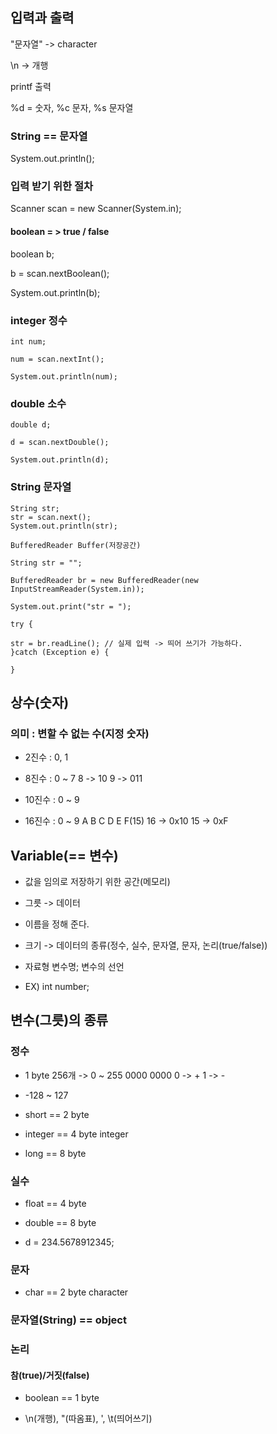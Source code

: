 ## 입력과 출력

"문자열"  -> character

\n -> 개행

printf 출력

%d = 숫자, %c 문자, %s 문자열

### String == 문자열

System.out.println();

### 입력 받기 위한 절차

Scanner scan = new Scanner(System.in); 

#### boolean = > true / false

boolean b;

b = scan.nextBoolean();

System.out.println(b);



### integer 정수
```
int num;

num = scan.nextInt();

System.out.println(num);
```


### double 소수
```
double d;

d = scan.nextDouble();

System.out.println(d);
```


### String 문자열
```
String str;
str = scan.next();
System.out.println(str);
```

```
BufferedReader Buffer(저장공간)

String str = "";

BufferedReader br = new BufferedReader(new InputStreamReader(System.in));

System.out.print("str = ");

try {

str = br.readLine(); // 실제 입력 -> 띄어 쓰기가 가능하다.
}catch (Exception e) {

}
```

## 상수(숫자) 
### 의미 : 변할 수 없는 수(지정 숫자) ###

- 2진수 : 0, 1

- 8진수 : 0 ~ 7 8 -> 10 9 -> 011

- 10진수 : 0 ~ 9

- 16진수 : 0 ~ 9 A B C D E F(15) 16 -> 0x10 15 -> 0xF


## **Variable(== 변수)**

- 값을 임의로 저장하기 위한 공간(메모리)

- 그릇 -> 데이터

- 이름을 정해 준다.

- 크기 -> 데이터의 종류(정수, 실수, 문자열, 문자, 논리(true/false))

- 자료형 변수명; 변수의 선언

- EX) int number;



## 변수(그릇)의 종류
### 정수
- 1 byte 256개 -> 0 ~ 255 0000 0000 0 -> + 1 -> -
- -128 ~ 127

- short == 2 byte

- integer == 4 byte integer

- long ==  8 byte

### 실수

- float == 4 byte

- double == 8 byte

- d = 234.5678912345;

### 문자

- char == 2 byte character

### 문자열(String) == object


### 논리 
#### 참(true)/거짓(false)

- boolean == 1 byte

- \n(개행), \"(따옴표), \', \t(띄어쓰기)
